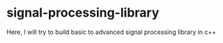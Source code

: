 # signal-processing-library
Here, I will try to build basic to advanced signal processing library in c++
